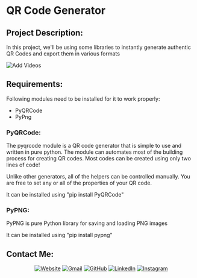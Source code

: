 # QR Code Generator

## Project Description:
In this project, we'll be using some libraries to instantly generate authentic QR Codes and export them in various formats

![Add Videos]()

## Requirements:
Following modules need to be installed for it to work properly:
- PyQRCode
- PyPng

### PyQRCode:
The pyqrcode module is a QR code generator that is simple to use and written in pure python. The module can automates most of the building process for creating QR codes. Most codes can be created using only two lines of code!

Unlike other generators, all of the helpers can be controlled manually. You are free to set any or all of the properties of your QR code.

It can be installed using "pip install PyQRCode"


### PyPNG:
PyPNG is pure Python library for saving and loading PNG images

It can be installed using "pip install pypng"


## Contact Me: 
<p align="center">
  <a href="http://www.hxndev.com/"><img src="https://img.icons8.com/bubbles/50/000000/web.png" alt="Website"/></a>
	<a href="mailto:chhxnshah@gmail.com"><img src="https://img.icons8.com/bubbles/50/000000/gmail.png" alt="Gmail"/></a>
	<a href="https://github.com/HxnDev"><img src="https://img.icons8.com/bubbles/50/000000/github.png" alt="GitHub"/></a>
	<a href="https://www.linkedin.com/in/hassan-shahzad-2a6617212/"><img src="https://img.icons8.com/bubbles/50/000000/linkedin.png" alt="LinkedIn"/></a>
	<a href="https://www.instagram.com/hxn_photography/?hl=en"><img src="https://img.icons8.com/bubbles/50/000000/instagram.png" alt="Instagram"/></a>
	
</p>

